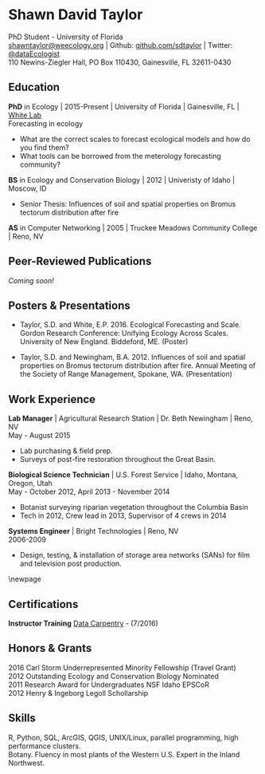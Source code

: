 Shawn David Taylor
==============
PhD Student - University of Florida  
[shawntaylor@weecology.org](mailto:shawntaylor@weecology.org) | Github: [github.com/sdtaylor](https://github.com/sdtaylor) | Twitter: [@](https://twitter.com/dataEcologist)[dataEcologist](https://twitter.com/dataEcologist)   
110 Newins-Ziegler Hall,  PO Box 110430,  Gainesville, FL 32611-0430  

## Education

**PhD** in Ecology | 2015-Present | University of Florida | Gainesville, FL | [White Lab](whitelab.weecology.org)  
Forecasting in ecology  
- What are the correct scales to forecast ecological models and how do you find them?  
- What tools can be borrowed from the meterology forecasting community?  

**BS** in Ecology and Conservation Biology | 2012 | Univeristy of Idaho | Moscow, ID  
 - Senior Thesis: Influences of soil and spatial properties on Bromus tectorum distribution after fire  

**AS** in Computer Networking | 2005 | Truckee Meadows Community College | Reno, NV

## Peer-Reviewed Publications  

*Coming soon!*


## Posters & Presentations

- Taylor, S.D. and White, E.P. 2016. Ecological Forecasting and Scale. Gordon Research Conference: Unifying Ecology Across Scales. University of New England. Biddeford, ME. (Poster)

- Taylor, S.D. and Newingham, B.A. 2012. Influences of soil and spatial properties on Bromus tectorum distribution after fire. Annual Meeting of the Society of Range Management, Spokane, WA. (Presentation)

## Work Experience
**Lab Manager** | Agricultural Research Station | Dr. Beth Newingham | Reno, NV  
May - August 2015    
 - Lab purchasing & field prep.  
 - Surveys of post-fire restoration throughout the Great Basin.  

**Biological Science Technician** | U.S. Forest Service | Idaho, Montana, Oregon, Utah  
May - October 2012, April 2013 - November 2014   
 - Botanist surveying riparian vegetation throughout the Columbia Basin  
 - Tech in 2012, Crew lead in 2013, Supervisor of 4 crews in 2014  

**Systems Engineer** | Bright Technologies | Reno, NV  
2006-2009  
 - Design, testing, & installation of storage area networks (SANs) for film and television post production.  

\newpage

## Certifications

**Instructor Training** [Data Carpentry](https://software-carpentry.org/index.html) - (7/2016)  


## Honors & Grants

2016 Carl Storm Underrepresented Minority Fellowship (Travel Grant)  
2012 Outstanding Ecology and Conservation Biology Nominated  
2011 Research Award for Undergraduates NSF Idaho EPSCoR  
2012 Henry & Ingeborg Legoll Schollarship  

## Skills  

R, Python, SQL, ArcGIS, QGIS, UNIX/Linux, parallel programming, high performance clusters.   
Botany. Fluency in most plants of the Western U.S. Expert in the Inland Northwest. 
